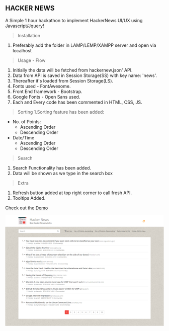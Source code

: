 HACKER NEWS 
---


A Simple 1 hour hackathon to implement HackerNews UI/UX using Javascript/Jquery!



>Installation
1. Preferably add the folder in LAMP/LEMP/XAMPP server and open via localhost


>Usage - Flow
1. Initially the data will be fetched from hackernew.json' API.
2. Data from API is saved in Session Storage(SS) with key name: 'news'.
3. Thereafter it's loaded from Session Storage(LS).
4. Fonts used - FontAwesome.
5. Front End framework - Bootstrap.
6. Google Fonts - Open Sans used.
7. Each and Every code has been commented in HTML, CSS, JS.


>Sorting
1.Sorting feature has been added:
 * No. of Points:
   * Ascending Order
   * Descending Order
 * Date/Time
    * Ascending Order
    *  Descending Order


>Search
1. Search Functionality has been added.
2. Data will be shown as we type in the search box


>Extra
1. Refresh button added at top right corner to call fresh API.
2. Tooltips Added.


Check out the [Demo](http://ashwinkshenoy.github.io/hackernews)


[![Preview](https://raw.githubusercontent.com/ashwinkshenoy/hackernews/gh-pages/screenshot.png)](http://ashwinshenoy.com/hackernews)

